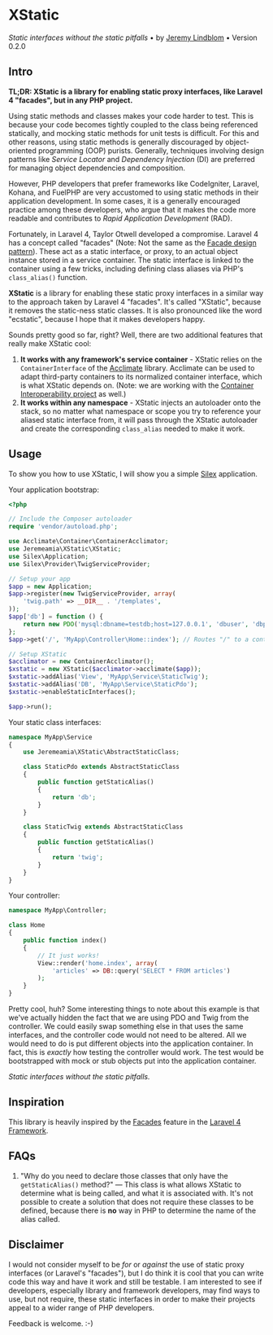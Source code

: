 # XStatic

*Static interfaces without the static pitfalls* • by [Jeremy Lindblom](https://twitter.com/jeremeamia) • Version 0.2.0

## Intro

**TL;DR: XStatic is a library for enabling static proxy interfaces, like Laravel 4 "facades", but in any PHP project.**

Using static methods and classes makes your code harder to test. This is because your code becomes tightly coupled to
the class being referenced statically, and mocking static methods for unit tests is difficult. For this and other
reasons, using static methods is generally discouraged by object-oriented programming (OOP) purists. Generally,
techniques involving design patterns like *Service Locator* and *Dependency Injection* (DI) are preferred for managing
object dependencies and composition.

However, PHP developers that prefer frameworks like CodeIgniter, Laravel, Kohana, and FuelPHP are very accustomed to
using static methods in their application development. In some cases, it is a generally encouraged practice among these developers, who argue that it makes the code more readable and contributes to *Rapid Application Development* (RAD).

Fortunately, in Laravel 4, Taylor Otwell developed a compromise. Laravel 4 has a concept called "facades" (Note: Not the same as the [Facade design pattern](http://en.wikipedia.org/wiki/Facade_pattern)). These act as a static interface, or proxy, to an actual object instance stored in a service container. The static interface is linked to the container using a few tricks, including defining class aliases via PHP's `class_alias()` function.

**XStatic** is a library for enabling these static proxy interfaces in a similar way to the approach taken by
Laravel 4 "facades". It's called "XStatic", because it removes the static-ness static classes. It is also pronounced like the word "ecstatic", because I hope that it makes developers happy.

Sounds pretty good so far, right? Well, there are two additional features that really make XStatic cool:

1. **It works with any framework's service container** - XStatic relies on the `ContainerInterface` of the
   [Acclimate](https://github.com/jeremeamia/acclimate-container) library. Acclimate can be used to adapt third-party 
   containers to its normalized container interface, which is what XStatic depends on. (Note: we are working with the
   [Container Interoperability project](https://github.com/container-interop/container-interop) as well.)
2. **It works within any namespace** - XStatic injects an autoloader onto the stack, so no matter what namespace or
   scope you try to reference your aliased static interface from, it will pass through the XStatic autoloader and create
   the corresponding `class_alias` needed to make it work.

## Usage

To show you how to use XStatic, I will show you a simple [Silex](http://silex.sensiolabs.org/) application.

Your application bootstrap:

```php
<?php

// Include the Composer autoloader
require 'vendor/autoload.php';

use Acclimate\Container\ContainerAcclimator;
use Jeremeamia\XStatic\XStatic;
use Silex\Application;
use Silex\Provider\TwigServiceProvider;

// Setup your app
$app = new Application;
$app->register(new TwigServiceProvider, array(
    'twig.path' => __DIR__ . '/templates',
));
$app['db'] = function () {
    return new PDO('mysql:dbname=testdb;host=127.0.0.1', 'dbuser', 'dbpass');
};
$app->get('/', 'MyApp\Controller\Home::index'); // Routes "/" to a controller object

// Setup XStatic
$acclimator = new ContainerAcclimator();
$xstatic = new XStatic($acclimator->acclimate($app));
$xstatic->addAlias('View', 'MyApp\Service\StaticTwig');
$xstatic->addAlias('DB', 'MyApp\Service\StaticPdo');
$xstatic->enableStaticInterfaces();

$app->run();
```

Your static class interfaces:

```php
namespace MyApp\Service
{
    use Jeremeamia\XStatic\AbstractStaticClass;

    class StaticPdo extends AbstractStaticClass
    {
        public function getStaticAlias()
        {
            return 'db';
        }
    }

    class StaticTwig extends AbstractStaticClass
    {
        public function getStaticAlias()
        {
            return 'twig';
        }
    }
}
```

Your controller:

```php
namespace MyApp\Controller;

class Home
{
    public function index()
    {
        // It just works!
        View::render('home.index', array(
            'articles' => DB::query('SELECT * FROM articles')
        );
    }
}
```

Pretty cool, huh? Some interesting things to note about this example is that we've actually hidden the fact that we are
using PDO and Twig from the controller. We could easily swap something else in that uses the same interfaces, and the
controller code would not need to be altered. All we would need to do is put different objects into the application
container. In fact, this is *exactly* how testing the controller would work. The test would be bootstrapped with mock or
stub objects put into the application container.

*Static interfaces without the static pitfalls.*

## Inspiration

This library is heavily inspired by the [Facades](http://laravel.com/docs/facades) feature in the
[Laravel 4 Framework](http://laravel.com/).

## FAQs

1. "Why do you need to declare those classes that only have the `getStaticAlias()` method?" — This class is what allows XStatic to determine what is being called, and what it is associated with. It's not possible to create a solution that does not require these classes to be defined, because there is **no** way in PHP to determine the name of the alias called.

## Disclaimer

I would not consider myself to be *for* or *against* the use of static proxy interfaces (or Laravel's "facades"), but I do think it is cool that you can write code this way and have it work and still be testable. I am interested to see if developers, especially library and framework developers, may find ways to use, but not require, these static interfaces in order to make their projects appeal to a wider range of PHP developers.

Feedback is welcome. :-)

